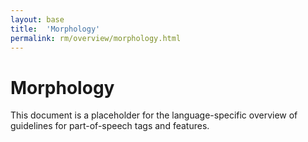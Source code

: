 ```yaml
---
layout: base
title:  'Morphology'
permalink: rm/overview/morphology.html
---
```


# Morphology

This document is a placeholder for the language-specific overview of
guidelines for part-of-speech tags and features.
